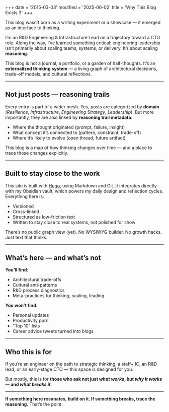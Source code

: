 +++
date = '2015-03-03'
modified = '2025-06-02'
title = 'Why This Blog Exists 3'
+++

This blog wasn’t born as a writing experiment or a showcase — it emerged as an interface to thinking.

I’m an R&D Engineering & Infrastructure Lead on a trajectory toward a CTO role. Along the way, I’ve learned something critical: engineering leadership isn’t primarily about scaling teams, systems, or delivery. It’s about scaling **reasoning**.

This blog is not a journal, a portfolio, or a garden of half-thoughts. It’s an **externalized thinking system** — a living graph of architectural decisions, trade-off models, and cultural reflections.

---

## Not just posts — reasoning trails

Every entry is part of a wider mesh.
Yes, posts are categorized by **domain** (*Resilience*, *Infrastructure*, *Engineering Strategy*, *Leadership*).
But more importantly, they are also linked by **reasoning trail metadata**:

- Where the thought originated (prompt, failure, insight)
- What concept it’s connected to (pattern, constraint, trade-off)
- Where it’s likely to evolve (open thread, future artifact)

This blog is a map of how thinking changes over time — and a place to trace those changes explicitly.

---

## Built to stay close to the work

This site is built with [Hugo](https://gohugo.io), using Markdown and Git.
It integrates directly with my Obsidian vault, which powers my daily design and reflection cycles.
Everything here is:

- Versioned
- Cross-linked
- Structured as low-friction text
- Written to stay close to real systems, not polished for show

There’s no public graph view (yet). No WYSIWYG builder. No growth hacks. Just text that thinks.

---

## What’s here — and what’s not

**You’ll find**:
- Architectural trade-offs
- Cultural anti-patterns
- R&D process diagnostics
- Meta-practices for thinking, scaling, leading

**You won’t find**:
- Personal updates
- Productivity porn
- "Top 10" lists
- Career advice tweets turned into blogs

---

## Who this is for

If you’re an engineer on the path to strategic thinking, a staff+ IC, an R&D lead, or an early-stage CTO — this space is designed for you.

But mostly, this is for **those who ask not just _what works_, but _why it works_ — and _what breaks it_**.

---

**If something here resonates, build on it. If something breaks, trace the reasoning.**
That’s the point.


